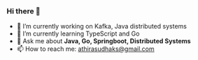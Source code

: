 ### Hi there 👋




- 🔭 I’m currently working on Kafka, Java distributed systems
- 🌱 I’m currently learning TypeScript and Go
- 💬 Ask me about **Java, Go, Springboot, Distributed Systems**
- 📫 How to reach me: athirasudhaks@gmail.com

